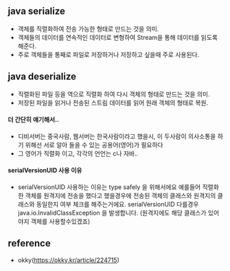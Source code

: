 ## java serialize
- 객체를 직렬화하여 전송 가능한 형태로 만드는 것을 의미.
- 객체들의 데이터를 연속적인 데이터로 변형하여 Stream을 통해 데이터를 읽도록 해준다.
- 주로 객체들을 통째로 파일로 저장하거나 저장하고 싶을때 주로 사용된다.

## java deserialize
- 직렬화된 파일 등을 역으로 직렬화 하여 다시 객체의 형태로 만드는 것을 의미.
- 저장된 파일을 읽거나 전송된 스트림 데이터를 읽어 원래 객체의 형태로 복원.


#### 더 간단히 얘기해서.. 
- 디비서버는 중국사람, 웹서버는 한국사람이라고 했을시, 이 두사람이 의사소통을 하기 위해선 서로 알아 들을 수 있는 공용어(영어)가 필요하다 
- 그 영어가 직렬화 이고, 각각의 언언는 c나 자바..
  

#### serialVersionUID 사용 이유
- serialVersionUID 사용하는 이유는 type safely 을 위해서에요
예를들어 직렬화한 객체를 원격지에 전송을 했다고 했을경우에 
전송된 객체의 클래스와 원격지의 클래스와 동일한지 여부 체크를 해주는거에요.
serialVersionUID 다를경우 java.io.InvalidClassException 을 발생합니다.
(원격지에도 해당 클래스가 있어야지 객체를 사용할수있겠죠) 

## reference
- okky(https://okky.kr/article/224715) 
